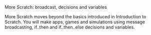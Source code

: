 More Scratch: broadcast, decisions and variables

More Scratch moves beyond the basics introduced in Introduction to Scratch. You will make apps, games and simulations using message broadcasting, if..then and if..then..else decisions and variables.
